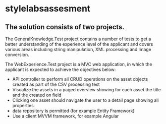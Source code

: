 # stylelabsassesment

## The solution consists of two projects.

  The GeneralKnowledge.Test project contains a number of tests to get a better understanding of
  the experience level of the applicant and covers various areas including string manipulation,
  XML processing and image conversion.

  The WebExperience.Test project is a MVC web application, in which the applicant is expected to
  achieve the objectives below:
  
  
  - API controller to perform all CRUD operations on the asset objects created as part of the CSV processing test
  - Visualize the assets in a paged overview showing for each asset the title and the created on field
  - Clicking one asset should navigate the user to a detail page showing all properties
  - data repository is permitted (for example Entity Framework)
  - Use a client MVVM framework, for example Angular
